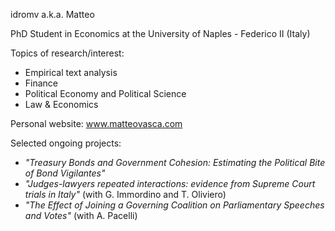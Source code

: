idromv a.k.a. Matteo

PhD Student in Economics at the University of Naples - Federico II (Italy)

Topics of research/interest:
  - Empirical text analysis
  - Finance
  - Political Economy and Political Science
  - Law & Economics

Personal website: www.matteovasca.com

Selected ongoing projects:
  - _"Treasury Bonds and Government Cohesion: Estimating the Political Bite of Bond Vigilantes"_
  - _"Judges-lawyers repeated interactions: evidence from Supreme Court trials in Italy"_ (with G. Immordino and T. Oliviero)
  - _"The Effect of Joining a Governing Coalition on Parliamentary Speeches and Votes"_ (with A. Pacelli)

